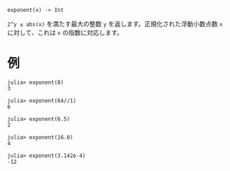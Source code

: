 ```
exponent(x) -> Int
```

`2^y ≤ abs(x)` を満たす最大の整数 `y` を返します。正規化された浮動小数点数 `x` に対して、これは `x` の指数に対応します。

# 例

```jldoctest
julia> exponent(8)
3

julia> exponent(64//1)
6

julia> exponent(6.5)
2

julia> exponent(16.0)
4

julia> exponent(3.142e-4)
-12
```
